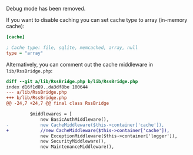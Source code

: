 Debug mode has been removed.

If you want to disable caching you can set cache type to array (in-memory cache):

```ini
[cache]

; Cache type: file, sqlite, memcached, array, null
type = "array"
```

Alternatively, you can comment out the cache middleware in `lib/RssBridge.php`:

```diff
diff --git a/lib/RssBridge.php b/lib/RssBridge.php
index d16f1d89..da3df8be 100644
--- a/lib/RssBridge.php
+++ b/lib/RssBridge.php
@@ -24,7 +24,7 @@ final class RssBridge

         $middlewares = [
             new BasicAuthMiddleware(),
-            new CacheMiddleware($this->container['cache']),
+            //new CacheMiddleware($this->container['cache']),
             new ExceptionMiddleware($this->container['logger']),
             new SecurityMiddleware(),
             new MaintenanceMiddleware(),
```